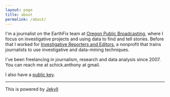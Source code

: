 ```yaml
---
layout: page
title: about
permalink: /about/
---
```


I'm a journalist on the EarthFix team at [Oregon Public Broadcasting](http://www.opb.org/news/topic/environment/), where I focus on investigative projects and using data to find and tell stories. Before that I worked for [Investigative Reporters and Editors](http://ire.org), a nonprofit that trains journalists to use investigative and data-mining techniques.

I've been freelancing in journalism, research and data analysis since 2007. You can reach me at schick.anthony at gmail.

I also have a [public key](http://pgp.mit.edu/pks/lookup?op=get&search=0xE3A41916D23BA9B1).

---

This is powered by [Jekyll](http://jekyllrb.com/)

